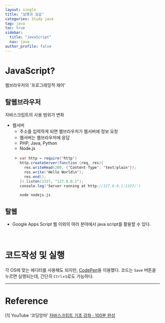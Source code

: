 ```yaml
---
layout: single
title: "실행과 실습"
categories: Study java
tag: java
toc: true
sidebar:
  title: "JavaScript"
  nav: java
author_profile: false
---
```


# JavaScript?
웹브라우저의 '프로그래밍적 제어'

## 탈웹브라우저
자바스크립트의 사용 범위가 변화
- 웹서버
  - 주소를 입력하게 되면 웹브라우저가 웹서버에 정보 요청
  - 웹서버는 웹브라우저에 응답
  - PHP, Java, Python
  - Node.js
  - ```java
    var http = require('http')
    http.createServer(function (req, res){
      res.writeHead(200, {'Content-Type': 'text/plain'});
      res.write('Hello World\n');
      res.end();
    }).listen(1337, '127.0.0.1');
    console.log('Server running at http://127.0.0.1:1337/')
    ```
    ```bash
    node nodejs.js
    ```

## 탈웹
- Google Apps Script
웹 이외의 여러 분야에서 java script를 활용할 수 있다.
<br>

# 코드작성 및 실행
각 OS에 맞는 에디터를 사용해도 되지만,
[CodePen](https://codepen.io/)을 이용했다.
코드는 `Save` 버튼을 누르면 실행되는데,
간단히 `Ctrl`+`S`로도 가능하다.

---
# Reference

[1] YouTube ‘코딩앙마’ [자바스크립트 기초 강좌 : 100분 완성](https://youtu.be/KF6t61yuPCY)
